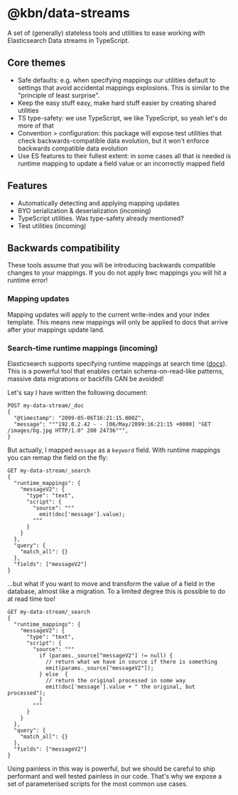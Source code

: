 # @kbn/data-streams

A set of (generally) stateless tools and utilities to ease working with Elasticsearch Data streams in TypeScript.

## Core themes

* Safe defaults: e.g. when specifying mappings our utilities default to settings that avoid accidental mappings explosions. This is similar to the "principle of least surprise".
* Keep the easy stuff easy, make hard stuff easier by creating shared utilities
* TS type-safety: we use TypeScript, we like TypeScript, so yeah let's do more of that
* Convention > configuration: this package will expose test utilities that check backwards-compatible data evolution, but it won't enforce backwards compatible data evolution
* Use ES features to their fullest extent: in some cases all that is needed is runtime mapping to update a field value or an incorrectly mapped field

## Features

* Automatically detecting and applying mapping updates
* BYO serialization & deserialization (incoming)
* TypeScript utilities. Was type-safety already mentioned?
* Test utilities (incoming)

## Backwards compatibility

These tools assume that you will be introducing backwards compatible changes to your mappings. If you do not apply bwc mappings you will hit a runtime error!

### Mapping updates

Mapping updates will apply to the current write-index and your index template. This means new mappings will only be applied to docs that arrive after your mappings update land.

### Search-time runtime mappings (incoming)

Elasticsearch supports specifying runtime mappings at search time ([docs](https://www.elastic.co/docs/manage-data/data-store/mapping/define-runtime-fields-in-search-request)). This is a powerful tool that enables certain schema-on-read-like patterns, massive data migrations or backfills CAN be avoided!

Let's say I have written the following document:

```
POST my-data-stream/_doc
{
  "@timestamp": "2099-05-06T16:21:15.000Z",
  "message": """192.0.2.42 - - [06/May/2099:16:21:15 +0000] "GET /images/bg.jpg HTTP/1.0" 200 24736""",
}
```

But actually, I mapped `message` as a `keyword` field. With runtime mappings you can remap the field on the fly:

```
GET my-data-stream/_search
{
  "runtime_mappings": {
    "messageV2": {
      "type": "text",
      "script": {
        "source": """
          emit(doc['message'].value);
        """
      }
    }
  },
  "query": {
    "match_all": {}
  },
  "fields": ["messageV2"]
}
```

...but what if you want to move and transform the value of a field in the database, almost like a migration. To a limited degree this is possible to do at read time too!

```
GET my-data-stream/_search
{
  "runtime_mappings": {
    "messageV2": {
      "type": "text",
      "script": {
        "source": """
          if (params._source["messageV2"] != null) {
            // return what we have in source if there is something
            emit(params._source["messageV2"]);
          } else  {
            // return the original processed in some way
            emit(doc['message'].value + " the original, but processed");
          }
        """
      }
    }
  },
  "query": {
    "match_all": {}
  },
  "fields": ["messageV2"]
}
```

Using painless in this way is powerful, but we should be careful to ship performant and well tested painless in our code. That's why we expose a set of parameterised scripts for the most common use cases.